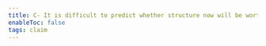 ```yaml
---
title: C- It is difficult to predict whether structure now will be worthwhile later
enableToc: false
tags: claim
---
```


